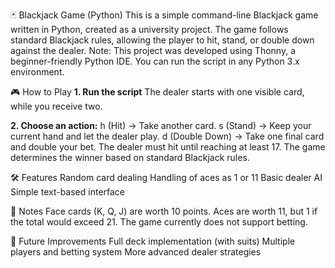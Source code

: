 🃏 Blackjack Game (Python)
This is a simple command-line Blackjack game written in Python, created as a university project. 
The game follows standard Blackjack rules, allowing the player to hit, stand, or double down against the dealer.
Note: This project was developed using Thonny, a beginner-friendly Python IDE. You can run the script in any Python 3.x environment.

🎮 How to Play
**1. Run the script**
The dealer starts with one visible card, while you receive two.

**2. Choose an action:**
h (Hit) → Take another card.
s (Stand) → Keep your current hand and let the dealer play.
d (Double Down) → Take one final card and double your bet.
The dealer must hit until reaching at least 17.
The game determines the winner based on standard Blackjack rules.

🛠 Features
Random card dealing
Handling of aces as 1 or 11
Basic dealer AI
Simple text-based interface

📌 Notes
Face cards (K, Q, J) are worth 10 points.
Aces are worth 11, but 1 if the total would exceed 21.
The game currently does not support betting.

📜 Future Improvements
Full deck implementation (with suits)
Multiple players and betting system
More advanced dealer strategies
